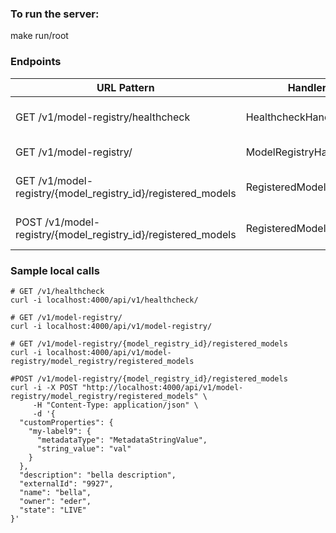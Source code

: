 ### To run the server:

make run/root

### Endpoints

| URL Pattern                                                   | Handler                 | Action                                       |
|---------------------------------------------------------------|-------------------------|----------------------------------------------|
| GET /v1/model-registry/healthcheck                            | HealthcheckHandler      | Show application information.                |
| GET /v1/model-registry/                                       | ModelRegistryHandler    | Get all model registries,                    |
| GET /v1/model-registry/{model_registry_id}/registered_models  | RegisteredModelsHandler | Gets a list of all RegisteredModel entities. |
| POST /v1/model-registry/{model_registry_id}/registered_models | RegisteredModelsHandler | Create a RegisteredModel entity.             |

### Sample local calls
```
# GET /v1/healthcheck
curl -i localhost:4000/api/v1/healthcheck/
```
```
# GET /v1/model-registry/ 
curl -i localhost:4000/api/v1/model-registry/
```
```
# GET /v1/model-registry/{model_registry_id}/registered_models
curl -i localhost:4000/api/v1/model-registry/model_registry/registered_models
```
```
#POST /v1/model-registry/{model_registry_id}/registered_models
curl -i -X POST "http://localhost:4000/api/v1/model-registry/model_registry/registered_models" \
     -H "Content-Type: application/json" \
     -d '{
  "customProperties": {
    "my-label9": {
      "metadataType": "MetadataStringValue",
      "string_value": "val"
    }
  },
  "description": "bella description",
  "externalId": "9927",
  "name": "bella",
  "owner": "eder",
  "state": "LIVE"
}'
```
